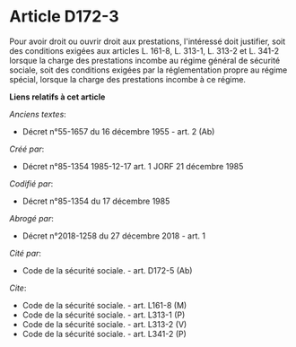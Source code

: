 # Article D172-3

Pour avoir droit ou ouvrir droit aux prestations, l'intéressé doit justifier, soit des conditions exigées aux articles L.
161-8, L. 313-1, L. 313-2 et L. 341-2 lorsque la charge des prestations incombe au régime général de sécurité sociale, soit
des conditions exigées par la réglementation propre au régime spécial, lorsque la charge des prestations incombe à ce régime.

**Liens relatifs à cet article**

_Anciens textes_:

  - Décret n°55-1657 du 16 décembre 1955 - art. 2 (Ab)

_Créé par_:

  - Décret n°85-1354 1985-12-17 art. 1 JORF 21 décembre 1985

_Codifié par_:

  - Décret n°85-1354 du 17 décembre 1985

_Abrogé par_:

  - Décret n°2018-1258 du 27 décembre 2018 - art. 1

_Cité par_:

  - Code de la sécurité sociale. - art. D172-5 (Ab)

_Cite_:

  - Code de la sécurité sociale. - art. L161-8 (M)
  - Code de la sécurité sociale. - art. L313-1 (P)
  - Code de la sécurité sociale. - art. L313-2 (V)
  - Code de la sécurité sociale. - art. L341-2 (P)

